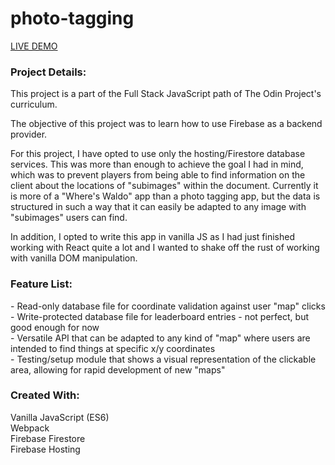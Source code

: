 # photo-tagging

[LIVE DEMO](https://photo-tagging-36de1.web.app)

<h3>Project Details:</h3>
<p>This project is a part of the Full Stack JavaScript path of The Odin Project's curriculum.</p>
<p>The objective of this project was to learn how to use Firebase as a backend provider.</p>
<p>For this project, I have opted to use only the hosting/Firestore database services. This was more than enough to achieve the goal I had in mind, which was to prevent players from being able to find information on the client about the locations of "subimages" within the document. Currently it is more of a "Where's Waldo" app than a photo tagging app, but the data is structured in such a way that it can easily be adapted to any image with "subimages" users can find.</p>
<p>In addition, I opted to write this app in vanilla JS as I had just finished working with React quite a lot and I wanted to shake off the rust of working with vanilla DOM manipulation.</p>

<h3>Feature List:</h3>
- Read-only database file for coordinate validation against user "map" clicks<br>
- Write-protected database file for leaderboard entries - not perfect, but good enough for now<br>
- Versatile API that can be adapted to any kind of "map" where users are intended to find things at specific x/y coordinates<br>
- Testing/setup module that shows a visual representation of the clickable area, allowing for rapid development of new "maps"<br>

<h3>Created With:</h3>
Vanilla JavaScript (ES6)<br>
Webpack<br>
Firebase Firestore<br>
Firebase Hosting<br>

